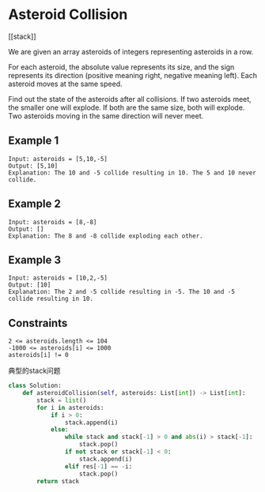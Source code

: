 # Asteroid Collision

[[stack]]

We are given an array asteroids of integers representing asteroids in a row.

For each asteroid, the absolute value represents its size, and the sign represents its direction (positive meaning right, negative meaning left). Each asteroid moves at the same speed.

Find out the state of the asteroids after all collisions. If two asteroids meet, the smaller one will explode. If both are the same size, both will explode. Two asteroids moving in the same direction will never meet.

## Example 1

```text
Input: asteroids = [5,10,-5]
Output: [5,10]
Explanation: The 10 and -5 collide resulting in 10. The 5 and 10 never collide.
```

## Example 2

```text
Input: asteroids = [8,-8]
Output: []
Explanation: The 8 and -8 collide exploding each other.
```

## Example 3

```text
Input: asteroids = [10,2,-5]
Output: [10]
Explanation: The 2 and -5 collide resulting in -5. The 10 and -5 collide resulting in 10.
```

## Constraints

```
2 <= asteroids.length <= 104
-1000 <= asteroids[i] <= 1000
asteroids[i] != 0
```

典型的stack问题

```python
class Solution:
    def asteroidCollision(self, asteroids: List[int]) -> List[int]:
        stack = list()
        for i in asteroids:
            if i > 0:
                stack.append(i)
            else:
                while stack and stack[-1] > 0 and abs(i) > stack[-1]:
                    stack.pop()
                if not stack or stack[-1] < 0: 
                    stack.append(i)
                elif res[-1] == -i:
                    stack.pop()
        return stack
```
